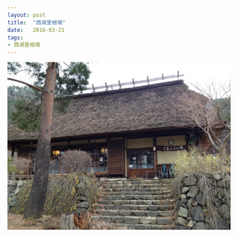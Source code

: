 ```yaml
---
layout: post
title:  "西湖里根場"
date:   2016-03-21
tags:
- 西湖里根場
---
```

![西湖里根場](/media/2016-03-21-西湖里根場.jpeg)